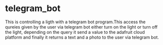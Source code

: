 # telegram_bot
This is controlling a ligth with a telegram bot program.This access the qureies given by the user via telegram bot either turn on the light or turn off the light, depending on the query it send a  value to the  adafruit cloud platform and finally it returns a text  and a photo to the user via telegram bot.
